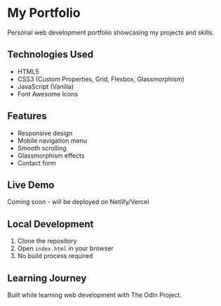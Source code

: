 # My Portfolio

Personal web development portfolio showcasing my projects and skills.

## Technologies Used

- HTML5
- CSS3 (Custom Properties, Grid, Flexbox, Glassmorphism)
- JavaScript (Vanilla)
- Font Awesome Icons

## Features

- Responsive design
- Mobile navigation menu
- Smooth scrolling
- Glassmorphism effects
- Contact form

## Live Demo

Coming soon - will be deployed on Netlify/Vercel

## Local Development

1. Clone the repository
2. Open `index.html` in your browser
3. No build process required

## Learning Journey

Built while learning web development with The Odin Project.
